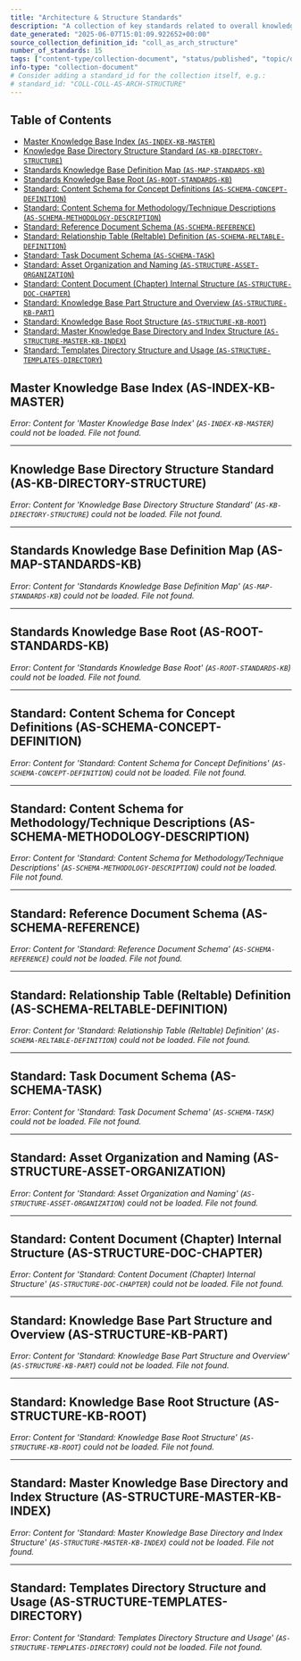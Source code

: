 ```yaml
---
title: "Architecture & Structure Standards"
description: "A collection of key standards related to overall knowledge base architecture, information structure, and schema definitions from the AS (Architecture & Structure) domain."
date_generated: "2025-06-07T15:01:09.922652+00:00"
source_collection_definition_id: "coll_as_arch_structure"
number_of_standards: 15
tags: ["content-type/collection-document", "status/published", "topic/derived-view"] 
info-type: "collection-document" 
# Consider adding a standard_id for the collection itself, e.g.:
# standard_id: "COLL-COLL-AS-ARCH-STRUCTURE" 
---
```


## Table of Contents
- [Master Knowledge Base Index (`AS-INDEX-KB-MASTER`)](#master-knowledge-base-index-as-index-kb-master)
- [Knowledge Base Directory Structure Standard (`AS-KB-DIRECTORY-STRUCTURE`)](#knowledge-base-directory-structure-standard-as-kb-directory-structure)
- [Standards Knowledge Base Definition Map (`AS-MAP-STANDARDS-KB`)](#standards-knowledge-base-definition-map-as-map-standards-kb)
- [Standards Knowledge Base Root (`AS-ROOT-STANDARDS-KB`)](#standards-knowledge-base-root-as-root-standards-kb)
- [Standard: Content Schema for Concept Definitions (`AS-SCHEMA-CONCEPT-DEFINITION`)](#standard-content-schema-for-concept-definitions-as-schema-concept-definition)
- [Standard: Content Schema for Methodology/Technique Descriptions (`AS-SCHEMA-METHODOLOGY-DESCRIPTION`)](#standard-content-schema-for-methodologytechnique-descriptions-as-schema-methodology-description)
- [Standard: Reference Document Schema (`AS-SCHEMA-REFERENCE`)](#standard-reference-document-schema-as-schema-reference)
- [Standard: Relationship Table (Reltable) Definition (`AS-SCHEMA-RELTABLE-DEFINITION`)](#standard-relationship-table-reltable-definition-as-schema-reltable-definition)
- [Standard: Task Document Schema (`AS-SCHEMA-TASK`)](#standard-task-document-schema-as-schema-task)
- [Standard: Asset Organization and Naming (`AS-STRUCTURE-ASSET-ORGANIZATION`)](#standard-asset-organization-and-naming-as-structure-asset-organization)
- [Standard: Content Document (Chapter) Internal Structure (`AS-STRUCTURE-DOC-CHAPTER`)](#standard-content-document-chapter-internal-structure-as-structure-doc-chapter)
- [Standard: Knowledge Base Part Structure and Overview (`AS-STRUCTURE-KB-PART`)](#standard-knowledge-base-part-structure-and-overview-as-structure-kb-part)
- [Standard: Knowledge Base Root Structure (`AS-STRUCTURE-KB-ROOT`)](#standard-knowledge-base-root-structure-as-structure-kb-root)
- [Standard: Master Knowledge Base Directory and Index Structure (`AS-STRUCTURE-MASTER-KB-INDEX`)](#standard-master-knowledge-base-directory-and-index-structure-as-structure-master-kb-index)
- [Standard: Templates Directory Structure and Usage (`AS-STRUCTURE-TEMPLATES-DIRECTORY`)](#standard-templates-directory-structure-and-usage-as-structure-templates-directory)


## Master Knowledge Base Index (AS-INDEX-KB-MASTER)

*Error: Content for 'Master Knowledge Base Index' (`AS-INDEX-KB-MASTER`) could not be loaded. File not found.* 

---

## Knowledge Base Directory Structure Standard (AS-KB-DIRECTORY-STRUCTURE)

*Error: Content for 'Knowledge Base Directory Structure Standard' (`AS-KB-DIRECTORY-STRUCTURE`) could not be loaded. File not found.* 

---

## Standards Knowledge Base Definition Map (AS-MAP-STANDARDS-KB)

*Error: Content for 'Standards Knowledge Base Definition Map' (`AS-MAP-STANDARDS-KB`) could not be loaded. File not found.* 

---

## Standards Knowledge Base Root (AS-ROOT-STANDARDS-KB)

*Error: Content for 'Standards Knowledge Base Root' (`AS-ROOT-STANDARDS-KB`) could not be loaded. File not found.* 

---

## Standard: Content Schema for Concept Definitions (AS-SCHEMA-CONCEPT-DEFINITION)

*Error: Content for 'Standard: Content Schema for Concept Definitions' (`AS-SCHEMA-CONCEPT-DEFINITION`) could not be loaded. File not found.* 

---

## Standard: Content Schema for Methodology/Technique Descriptions (AS-SCHEMA-METHODOLOGY-DESCRIPTION)

*Error: Content for 'Standard: Content Schema for Methodology/Technique Descriptions' (`AS-SCHEMA-METHODOLOGY-DESCRIPTION`) could not be loaded. File not found.* 

---

## Standard: Reference Document Schema (AS-SCHEMA-REFERENCE)

*Error: Content for 'Standard: Reference Document Schema' (`AS-SCHEMA-REFERENCE`) could not be loaded. File not found.* 

---

## Standard: Relationship Table (Reltable) Definition (AS-SCHEMA-RELTABLE-DEFINITION)

*Error: Content for 'Standard: Relationship Table (Reltable) Definition' (`AS-SCHEMA-RELTABLE-DEFINITION`) could not be loaded. File not found.* 

---

## Standard: Task Document Schema (AS-SCHEMA-TASK)

*Error: Content for 'Standard: Task Document Schema' (`AS-SCHEMA-TASK`) could not be loaded. File not found.* 

---

## Standard: Asset Organization and Naming (AS-STRUCTURE-ASSET-ORGANIZATION)

*Error: Content for 'Standard: Asset Organization and Naming' (`AS-STRUCTURE-ASSET-ORGANIZATION`) could not be loaded. File not found.* 

---

## Standard: Content Document (Chapter) Internal Structure (AS-STRUCTURE-DOC-CHAPTER)

*Error: Content for 'Standard: Content Document (Chapter) Internal Structure' (`AS-STRUCTURE-DOC-CHAPTER`) could not be loaded. File not found.* 

---

## Standard: Knowledge Base Part Structure and Overview (AS-STRUCTURE-KB-PART)

*Error: Content for 'Standard: Knowledge Base Part Structure and Overview' (`AS-STRUCTURE-KB-PART`) could not be loaded. File not found.* 

---

## Standard: Knowledge Base Root Structure (AS-STRUCTURE-KB-ROOT)

*Error: Content for 'Standard: Knowledge Base Root Structure' (`AS-STRUCTURE-KB-ROOT`) could not be loaded. File not found.* 

---

## Standard: Master Knowledge Base Directory and Index Structure (AS-STRUCTURE-MASTER-KB-INDEX)

*Error: Content for 'Standard: Master Knowledge Base Directory and Index Structure' (`AS-STRUCTURE-MASTER-KB-INDEX`) could not be loaded. File not found.* 

---

## Standard: Templates Directory Structure and Usage (AS-STRUCTURE-TEMPLATES-DIRECTORY)

*Error: Content for 'Standard: Templates Directory Structure and Usage' (`AS-STRUCTURE-TEMPLATES-DIRECTORY`) could not be loaded. File not found.* 
